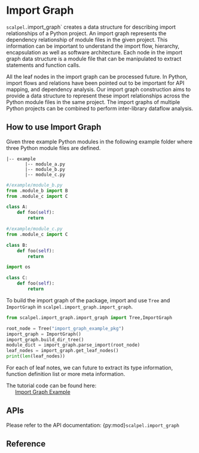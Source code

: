 # Import Graph

`scalpel.`import_graph` creates a data structure for describing import relationships of a Python project. 
An import graph represents the dependency relationship of module files in the given project. 
This information can be important to understand the import flow, hierarchy, encapsulation as well as software architecture.
Each node in the import graph data structure is a module file that can be manipulated to extract statements and function calls.

All the leaf nodes in the import graph can be processed future. In Python, import flows and relations have been pointed out to be important for API mapping, and dependency analysis. Our import graph construction aims to provide a data structure to represent these import relationships across the Python module files in the same project. The import graphs of multiple Python projects can be combined to perform inter-library dataflow analysis.

## How to use Import Graph

Given three example Python modules in the following example folder where three Python module files are defined. 

```
|-- example
       |-- module_a.py
       |-- module_b.py
       |-- module_c.py

```

```python
#/example/module_b.py
from .module_b import B
from .module_c import C

class A:
    def foo(self):
        return
```

```python
#/example/module_c.py
from .module_c import C

class B:
    def foo(self):
        return
```

```python
import os

class C:
    def foo(self):
        return
```
To build the import graph of the package, import and use `Tree` and `ImportGraph` in `scalpel.import_graph.import_graph`. 

```python
from scalpel.import_graph.import_graph import Tree,ImportGraph

root_node = Tree("import_graph_example_pkg")
import_graph = ImportGraph()
import_graph.build_dir_tree()
module_dict = import_graph.parse_import(root_node)
leaf_nodes = import_graph.get_leaf_nodes()
print(len(leaf_nodes))

```
For each of leaf notes, we can future to extract its type information, function definition list or more meta information. 

The tutorial code can be found here:\
&nbsp;&nbsp;&nbsp;&nbsp;&nbsp;&nbsp;[Import Graph Example](../examples/import_graph_tutorial.py)

## APIs

Please refer to the API documentation: {py:mod}`scalpel.import_graph`



## Reference


